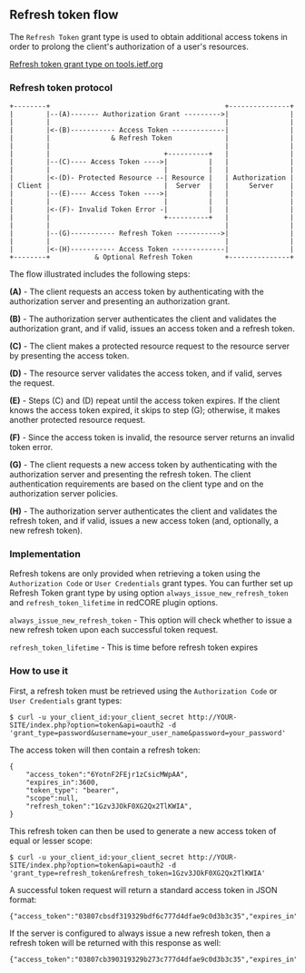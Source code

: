 ## Refresh token flow

The `Refresh Token` grant type is used to obtain additional access tokens in order to prolong the client's authorization of a user's resources.

[Refresh token grant type on tools.ietf.org](http://tools.ietf.org/html/rfc6749#section-1.5)

### Refresh token protocol

	+--------+                                           +---------------+
	|        |--(A)------- Authorization Grant --------->|               |
	|        |                                           |               |
	|        |<-(B)----------- Access Token -------------|               |
	|        |               & Refresh Token             |               |
	|        |                                           |               |
	|        |                            +----------+   |               |
	|        |--(C)---- Access Token ---->|          |   |               |
	|        |                            |          |   |               |
	|        |<-(D)- Protected Resource --| Resource |   | Authorization |
	| Client |                            |  Server  |   |     Server    |
	|        |--(E)---- Access Token ---->|          |   |               |
	|        |                            |          |   |               |
	|        |<-(F)- Invalid Token Error -|          |   |               |
	|        |                            +----------+   |               |
	|        |                                           |               |
	|        |--(G)----------- Refresh Token ----------->|               |
	|        |                                           |               |
	|        |<-(H)----------- Access Token -------------|               |
	+--------+           & Optional Refresh Token        +---------------+

The flow illustrated includes the following steps:

   **(A)**  - The client requests an access token by authenticating with the authorization server and presenting an authorization grant.

   **(B)**  - The authorization server authenticates the client and validates the authorization grant, and if valid, issues an access token and a refresh token.

   **(C)**  - The client makes a protected resource request to the resource server by presenting the access token.

   **(D)**  - The resource server validates the access token, and if valid, serves the request.

   **(E)**  - Steps (C) and (D) repeat until the access token expires.  If the client knows the access token expired, it skips to step (G); otherwise, it makes another protected resource request.

   **(F)**  - Since the access token is invalid, the resource server returns an invalid token error.

   **(G)**  - The client requests a new access token by authenticating with the authorization server and presenting the refresh token.
   		The client authentication requirements are based on the client type and on the authorization server policies.

   **(H)**  - The authorization server authenticates the client and validates the refresh token, and if valid, issues a new access token (and, optionally, a new refresh token).

### Implementation

Refresh tokens are only provided when retrieving a token using the `Authorization Code` or `User Credentials` grant types.
You can further set up Refresh Token grant type by using option `always_issue_new_refresh_token` and `refresh_token_lifetime` in redCORE plugin options.

`always_issue_new_refresh_token` - This option will check whether to issue a new refresh token upon each successful token request.

`refresh_token_lifetime` - This is time before refresh token expires

### How to use it

First, a refresh token must be retrieved using the `Authorization Code` or `User Credentials` grant types:

```
$ curl -u your_client_id:your_client_secret http://YOUR-SITE/index.php?option=token&api=oauth2 -d 'grant_type=password&username=your_user_name&password=your_password'
```

The access token will then contain a refresh token:

```
{
    "access_token":"6YotnF2FEjr1zCsicMWpAA",
    "expires_in":3600,
    "token_type": "bearer",
    "scope":null,
    "refresh_token":"1Gzv3JOkF0XG2Qx2TlKWIA",
}
```

This refresh token can then be used to generate a new access token of equal or lesser scope:

```
$ curl -u your_client_id:your_client_secret http://YOUR-SITE/index.php?option=token&api=oauth2 -d 'grant_type=refresh_token&refresh_token=1Gzv3JOkF0XG2Qx2TlKWIA'
```

A successful token request will return a standard access token in JSON format:

```
{"access_token":"03807cbsdf319329bdf6c777d4dfae9c0d3b3c35","expires_in":3600,"token_type":"bearer","scope":null}
```

If the server is configured to always issue a new refresh token, then a refresh token will be returned with this response as well:

```
{"access_token":"03807cb390319329b273c777d4dfae9c0d3b3c35","expires_in":3600,"token_type":"bearer","scope":null,"refresh_token":"s6BhdRkqt3038295df6c78"}
```
